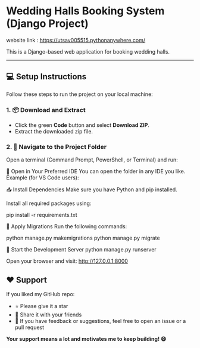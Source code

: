 # Wedding Halls Booking System (Django Project)

website link : https://utsav005515.pythonanywhere.com/

This is a Django-based web application for booking wedding halls.

---

## 💻 Setup Instructions

Follow these steps to run the project on your local machine:

### 1. 📦 Download and Extract
- Click the green **Code** button and select **Download ZIP**.
- Extract the downloaded zip file.

### 2. 📂 Navigate to the Project Folder
Open a terminal (Command Prompt, PowerShell, or Terminal) and run:




🧠 Open in Your Preferred IDE
You can open the folder in any IDE you like.
Example (for VS Code users):

📥 Install Dependencies
Make sure you have Python and pip installed.

Install all required packages using:

pip install -r requirements.txt

🔨 Apply Migrations
Run the following commands:

python manage.py makemigrations
python manage.py migrate

🚀 Start the Development Server
python manage.py runserver

Open your browser and visit:
http://127.0.0.1:8000

## ❤️ Support

If you liked my GitHub repo:

- ⭐ Please give it a star
- 🔄 Share it with your friends
- 📝 If you have feedback or suggestions, feel free to open an issue or a pull request

**Your support means a lot and motivates me to keep building! 😄**

